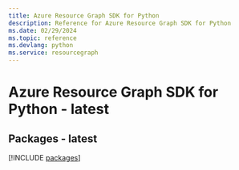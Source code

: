 ```yaml
---
title: Azure Resource Graph SDK for Python
description: Reference for Azure Resource Graph SDK for Python
ms.date: 02/29/2024
ms.topic: reference
ms.devlang: python
ms.service: resourcegraph
---
```

# Azure Resource Graph SDK for Python - latest
## Packages - latest
[!INCLUDE [packages](resource-graph-index.md)]